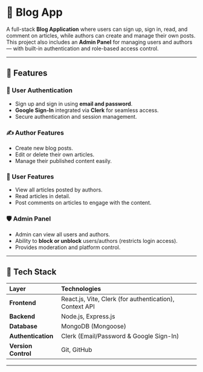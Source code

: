 # 📝 Blog App

A full-stack **Blog Application** where users can sign up, sign in, read, and comment on articles, while authors can create and manage their own posts.  
This project also includes an **Admin Panel** for managing users and authors — with built-in authentication and role-based access control.

---

## 🚀 Features

### 👤 User Authentication

- Sign up and sign in using **email and password**.
- **Google Sign-In** integrated via **Clerk** for seamless access.
- Secure authentication and session management.

### ✍️ Author Features

- Create new blog posts.
- Edit or delete their own articles.
- Manage their published content easily.

### 👀 User Features

- View all articles posted by authors.
- Read articles in detail.
- Post comments on articles to engage with the content.

### 🛡️ Admin Panel

- Admin can view all users and authors.
- Ability to **block or unblock** users/authors (restricts login access).
- Provides moderation and platform control.

---

## 🧠 Tech Stack

| Layer               | Technologies                                            |
| :------------------ | :------------------------------------------------------ |
| **Frontend**        | React.js, Vite, Clerk (for authentication), Context API |
| **Backend**         | Node.js, Express.js                                     |
| **Database**        | MongoDB (Mongoose)                                      |
| **Authentication**  | Clerk (Email/Password & Google Sign-In)                 |
| **Version Control** | Git, GitHub                                             |

---
